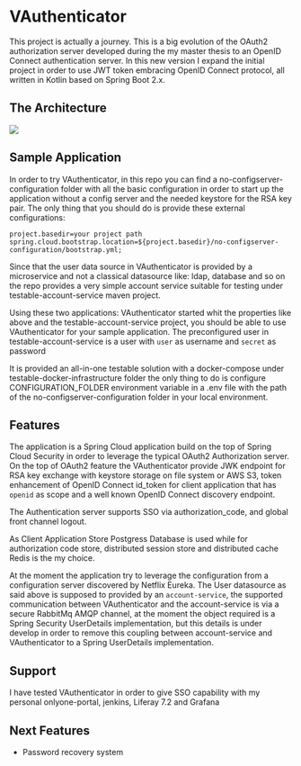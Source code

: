 # VAuthenticator

This project is actually a journey. This is a big evolution of the OAuth2 authorization server 
developed during the my master thesis to an OpenID Connect authentication server.
In this new version I expand the initial project in order to use JWT token embracing OpenID Connect protocol,
all written in Kotlin based on Spring Boot 2.x. 

## The Architecture

![](https://github.com/mrFlick72/vauthenticator/blob/master/images/vauhenticator-architecture.png)

## Sample Application

In order to try VAuthenticator, in this repo you can find a no-configserver-configuration folder with all the basic 
configuration in order to start up the application without a config server and the needed keystore for the RSA key pair.
The only thing that you should do is provide these external configurations:

```properties
project.basedir=your project path
spring.cloud.bootstrap.location=${project.basedir}/no-configserver-configuration/bootstrap.yml;
```  

Since that the user data source in VAuthenticator is provided by a microservice and not a classical datasource like: ldap, 
database and so on the repo provides a very simple account service suitable for testing under testable-account-service maven project.

Using these two applications: VAuthenticator started whit the properties like above and the testable-account-service project, 
you should be able to use VAuthenticator for your sample application. The preconfigured user in testable-account-service is a 
user with `user` as username and `secret` as password 

It is provided an all-in-one testable solution with a docker-compose under testable-docker-infrastructure folder the only thing to do 
is configure CONFIGURATION_FOLDER environment variable in a .env file with the path of the no-configserver-configuration folder in your 
local environment.

## Features

The application is a Spring Cloud application build on the top of Spring Cloud Security in order to leverage the typical 
OAuth2 Authorization server. On the top of OAuth2 feature the VAuthenticator provide JWK endpoint for RSA key exchange 
with keystore storage on file system or AWS S3, token enhancement of OpenID Connect id_token for client application 
that has `openid` as scope and a well known OpenID Connect discovery endpoint.

The Authentication server supports SSO via authorization_code, and global front channel logout. 

As Client Application Store Postgress Database is used while for authorization code store, distributed session store and 
distributed cache Redis is the my choice. 

At the moment the application try to leverage the configuration from a configuration server discovered by Netflix Eureka.
The User datasource as said above is supposed to provided by an `account-service`, the supported communication between 
VAuthenticator and the account-service is via a secure RabbitMq AMQP channel, at the moment the object required is a 
Spring Security UserDetails implementation, but this details is under develop in order to remove this coupling between 
account-service and VAuthenticator to a Spring UserDetails implementation.

## Support

I have tested VAuthenticator in order to give SSO capability with my personal onlyone-portal, jenkins, Liferay 7.2 and Grafana 
 
## Next Features
* Password recovery system
